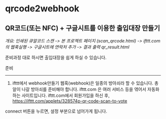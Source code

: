 qrcode2webhook
===============
## QR코드(또는 NFC) + 구글시트를 이용한 출입대장 만들기

*개요: 인쇄된 큐알코드 스캔 -> 본 프로젝트 페이지 (scan_qrcode.html) -> ifttt.com의 웹훅실행 -> 구글시트에 연락처 추가 -> 결과 출력 qr_result.html*

준비과정 대로 하시면 출입대장을 쉽게 하실 수 있습니다.

준비
____

1. ifttt에서 webhook만들기
웹훅(webhook)은 일종의 방아쇠라 할 수 있습니다. 총알이 나갈 방아쇠를 준비해야 합니다. 
ifttt.com 은 여러 서비스 등을 엮어서 자동화하는 사이트입니다. ifttt.com에서 회원가입을 하신 후, 
https://ifttt.com/applets/328574p-qr-code-scan-to-vote

connect 버튼을 누르면, 설정 부분으로 넘어가게 됩니다.

